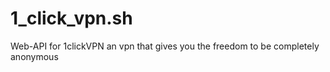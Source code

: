 # 1_click_vpn.sh
Web-API for 1clickVPN an vpn that gives you the freedom to be completely anonymous
